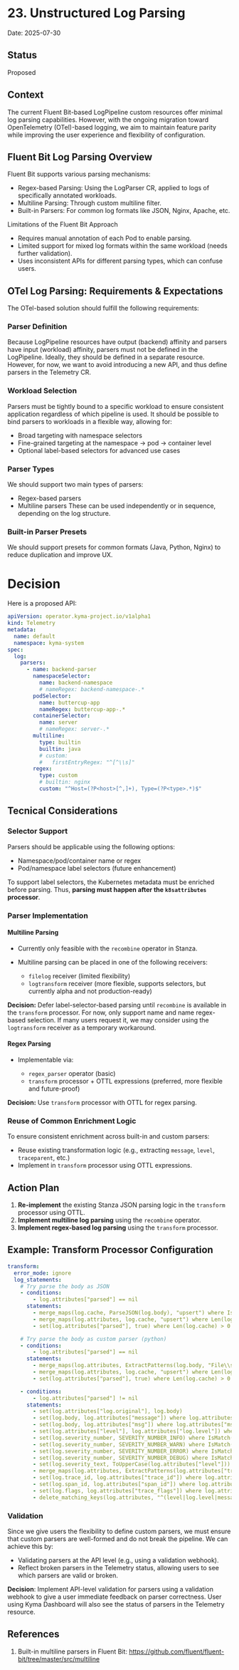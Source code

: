 # 23. Unstructured Log Parsing

Date: 2025-07-30

## Status

Proposed

## Context

The current Fluent Bit-based LogPipeline custom resources offer minimal log parsing capabilities. However, with the ongoing migration toward OpenTelemetry (OTel)-based logging, we aim to maintain feature parity while improving the user experience and flexibility of configuration.

## Fluent Bit Log Parsing Overview

Fluent Bit supports various parsing mechanisms:
* Regex-based Parsing: Using the LogParser CR, applied to logs of specifically annotated workloads.
* Multiline Parsing: Through custom multiline filter.
* Built-in Parsers: For common log formats like JSON, Nginx, Apache, etc.

Limitations of the Fluent Bit Approach
* Requires manual annotation of each Pod to enable parsing.
* Limited support for mixed log formats within the same workload (needs further validation).
* Uses inconsistent APIs for different parsing types, which can confuse users.

## OTel Log Parsing: Requirements & Expectations

The OTel-based solution should fulfill the following requirements:

### Parser Definition
Because LogPipeline resources have output (backend) affinity and parsers have input (workload) affinity, parsers must not be defined in the LogPipeline. Ideally, they should be defined in a separate resource. However, for now, we want to avoid introducing a new API, and thus define parsers in the Telemetry CR.

### Workload Selection
Parsers must be tightly bound to a specific workload to ensure consistent application regardless of which pipeline is used.
It should be possible to bind parsers to workloads in a flexible way, allowing for:
 * Broad targeting with namespace selectors
 * Fine-grained targeting at the namespace → pod → container level
 * Optional label-based selectors for advanced use cases

### Parser Types
We should support two main types of parsers:
 * Regex-based parsers
 * Multiline parsers
These can be used independently or in sequence, depending on the log structure.

### Built-in Parser Presets
We should support presets for common formats (Java, Python, Nginx) to reduce duplication and improve UX.

# Decision

Here is a proposed API:
```yaml
apiVersion: operator.kyma-project.io/v1alpha1
kind: Telemetry
metadata:
  name: default
  namespace: kyma-system
spec:
  log:
    parsers:
      - name: backend-parser
        namespaceSelector:
          name: backend-namespace
          # nameRegex: backend-namespace-.*
        podSelector:
          name: buttercup-app
          nameRegex: buttercup-app-.*
        containerSelector:
          name: server
          # nameRegex: server-.*
        multiline:
          type: builtin
          builtin: java
          # custom:
          #   firstEntryRegex: "^[^\\s]"
        regex:
          type: custom
          # builtin: nginx
          custom: "^Host=(?P<host>[^,]+), Type=(?P<type>.*)$"

```

## Tecnical Considerations

### Selector Support

Parsers should be applicable using the following options:

* Namespace/pod/container name or regex
* Pod/namespace label selectors (future enhancement)

To support label selectors, the Kubernetes metadata must be enriched before parsing. Thus, **parsing must happen after the `k8sattributes` processor**.

### Parser Implementation

#### Multiline Parsing

* Currently only feasible with the `recombine` operator in Stanza.
* Multiline parsing can be placed in one of the following receivers:

  * `filelog` receiver (limited flexibility)
  * `logtransform` receiver (more flexible, supports selectors, but currently alpha and not production-ready)

**Decision:** Defer label-selector-based parsing until `recombine` is available in the `transform` processor. For now, only support name and name regex-based selection. If many users request it, we may consider using the `logtransform` receiver as a temporary workaround.

#### Regex Parsing

* Implementable via:

  * `regex_parser` operator (basic)
  * `transform` processor + OTTL expressions (preferred, more flexible and future-proof)

**Decision:** Use `transform` processor with OTTL for regex parsing.

### Reuse of Common Enrichment Logic

To ensure consistent enrichment across built-in and custom parsers:

* Reuse existing transformation logic (e.g., extracting `message`, `level`, `traceparent`, etc.)
* Implement in `transform` processor using OTTL expressions.

## Action Plan

1. **Re-implement** the existing Stanza JSON parsing logic in the `transform` processor using OTTL.
2. **Implement multiline log parsing** using the `recombine` operator.
3. **Implement regex-based log parsing** using the `transform` processor.

## Example: Transform Processor Configuration

```yaml
transform:
  error_mode: ignore
  log_statements:
    # Try parse the body as JSON
    - conditions:
        - log.attributes["parsed"] == nil
      statements:
        - merge_maps(log.cache, ParseJSON(log.body), "upsert") where IsMatch(log.body, "^\\{")
        - merge_maps(log.attributes, log.cache, "upsert") where Len(log.cache) > 0
        - set(log.attributes["parsed"], true) where Len(log.cache) > 0

    # Try parse the body as custom parser (python)
    - conditions:
        - log.attributes["parsed"] == nil
      statements:
        - merge_maps(log.attributes, ExtractPatterns(log.body, "File\\s+\"(?P<filepath>[^\"]+)\""), "upsert")
        - merge_maps(log.attributes, log.cache, "upsert") where Len(log.cache) > 0
        - set(log.attributes["parsed"], true) where Len(log.cache) > 0

    - conditions:
        - log.attributes["parsed"] != nil
      statements:
        - set(log.attributes["log.original"], log.body)
        - set(log.body, log.attributes["message"]) where log.attributes["message"] != nil
        - set(log.body, log.attributes["msg"]) where log.attributes["msg"] != nil
        - set(log.attributes["level"], log.attributes["log.level"]) where log.attributes["log.level"] != nil
        - set(log.severity_number, SEVERITY_NUMBER_INFO) where IsMatch(log.attributes["level"], "(?i)info")
        - set(log.severity_number, SEVERITY_NUMBER_WARN) where IsMatch(log.attributes["level"], "(?i)warn")
        - set(log.severity_number, SEVERITY_NUMBER_ERROR) where IsMatch(log.attributes["level"], "(?i)err")
        - set(log.severity_number, SEVERITY_NUMBER_DEBUG) where IsMatch(log.attributes["level"], "(?i)debug")
        - set(log.severity_text, ToUpperCase(log.attributes["level"])) where log.severity_number > 0
        - merge_maps(log.attributes, ExtractPatterns(log.attributes["traceparent"], "^(?P<trace_id>[0-9a-f]{32})-(?P<span_id>[0-9a-f]{16})-(?P<trace_flags>[0-9a-f]{2})$"), "upsert") where log.attributes["traceparent"] != nil
        - set(log.trace_id, log.attributes["trace_id"]) where log.attributes["trace_id"] != nil where log.attributes["traceparent"] == nil
        - set(log.span_id, log.attributes["span_id"]) where log.attributes["span_id"] != nil where log.attributes["traceparent"] == nil
        - set(log.flags, log.attributes["trace_flags"]) where log.attributes["trace_flags"] != nil where log.attributes["traceparent"] == nil
        - delete_matching_keys(log.attributes, "^(level|log.level|message|msg|parsed|span_id|trace_flags|trace_id|traceparent)$")
```

### Validation

Since we give users the flexibility to define custom parsers, we must ensure that custom parsers are well-formed and do not break the pipeline.
We can achieve this by:
* Validating parsers at the API level (e.g., using a validation webhook).
* Reflect broken parsers in the Telemetry status, allowing users to see which parsers are valid or broken.

**Decision**: Implement API-level validation for parsers using a validation webhook to give a user immediate feedback on parser correctness. User using Kyma Dashboard will also see the status of parsers in the Telemetry resource.

## References

1. Built-in multiline parsers in Fluent Bit: https://github.com/fluent/fluent-bit/tree/master/src/multiline
